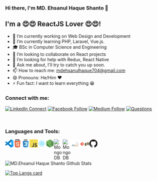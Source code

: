 ### Hi there, I'm  MD. Ehsanul Haque Shanto 👋

## I'm a 😍😍 ReactJS Lover 😍😍!
- 🔭 I’m currently working on Web Design and Development
- 🌱 I’m currently learning  PHP, Laravel, Vue.js.
- 🎓 BSc in Computer Science and Engineering
- 👯 I’m looking to collaborate on React projects
- 🤔 I’m looking for help with Redux, React Native
- 💬 Ask me about,  I'll try to catch you up soon.
- 📫 How to reach me: mdehsanulhaque704@gmail.com
- 😄 Pronouns: He/Him ❤
- ⚡ Fun fact: I want to learn everything 😁

### Connect with me:

[![LinkedIn Connect](https://img.shields.io/badge/%20-Connect-black?color=14171A&labelColor=212121&logo=linkedin&logoColor=ffffff)](https://www.linkedin.com/in/md-ehsanul-haque-shanto/) 
[![Facebook Follow](https://img.shields.io/badge/%20-Follow-black?color=14171A&labelColor=1976d2&logo=facebook&logoColor=ffffff)](https://www.facebook.com/ehsanulhaqueshanto) 
[![Medium Follow](https://img.shields.io/badge/%20-Follow-black?color=14171A&labelColor=1976d2&logo=medium&logoColor=ffffff)](https://mdehsanulhaqueshanto.medium.com/) 
[![Questions](https://img.shields.io/badge/%20-Questions-black?color=14171A&labelColor=fff&logo=stackoverflow&logoColor=0c0d0e26)](https://stackoverflow.com/users/15836142/md-ehsanul-haque?tab=profile)

<br />

### Languages and Tools:

[<img align="left" alt="Visual Studio Code" width="26px" src="https://raw.githubusercontent.com/github/explore/80688e429a7d4ef2fca1e82350fe8e3517d3494d/topics/visual-studio-code/visual-studio-code.png" />][webdevplaylist]
[<img align="left" alt="HTML5" width="26px" src="https://raw.githubusercontent.com/github/explore/80688e429a7d4ef2fca1e82350fe8e3517d3494d/topics/html/html.png" />][webdevplaylist]
[<img align="left" alt="CSS3" width="26px" src="https://raw.githubusercontent.com/github/explore/80688e429a7d4ef2fca1e82350fe8e3517d3494d/topics/css/css.png" />][cssplaylist]
<!-- [<img align="left" alt="Sass" width="26px" src="https://raw.githubusercontent.com/github/explore/80688e429a7d4ef2fca1e82350fe8e3517d3494d/topics/sass/sass.png" />][cssplaylist] -->
[<img align="left" alt="JavaScript" width="26px" src="https://raw.githubusercontent.com/github/explore/80688e429a7d4ef2fca1e82350fe8e3517d3494d/topics/javascript/javascript.png" />][jsplaylist]
[<img align="left" alt="React" width="26px" src="https://raw.githubusercontent.com/github/explore/80688e429a7d4ef2fca1e82350fe8e3517d3494d/topics/react/react.png" />][reactplaylist]
<!-- [<img align="left" alt="Gatsby" width="26px" src="https://raw.githubusercontent.com/github/explore/e94815998e4e0713912fed477a1f346ec04c3da2/topics/gatsby/gatsby.png" />][webdevplaylist] -->
<!-- [<img align="left" alt="GraphQL" width="26px" src="https://raw.githubusercontent.com/github/explore/80688e429a7d4ef2fca1e82350fe8e3517d3494d/topics/graphql/graphql.png" />][webdevplaylist] -->
[<img align="left" alt="Node.js" width="26px" src="https://raw.githubusercontent.com/github/explore/80688e429a7d4ef2fca1e82350fe8e3517d3494d/topics/nodejs/nodejs.png" />][webdevplaylist]
<!-- [<img align="left" alt="Deno" width="26px" src="https://raw.githubusercontent.com/github/explore/361e2821e2dea67711cde99c9c40ed357061cf27/topics/deno/deno.png" />][webdevplaylist] -->
<!-- [<img align="left" alt="Deno" width="30px" src="https://raw.githubusercontent.com/rhoit/mode-icons/dump/icons/php.png" />][webdevplaylist] -->
<!-- [<img align="left" alt="SQL" width="26px" src="https://raw.githubusercontent.com/github/explore/80688e429a7d4ef2fca1e82350fe8e3517d3494d/topics/sql/sql.png" />][webdevplaylist] -->
[<img align="left" alt="MongoDB" width="28px" src="https://www.servernoobs.com/wp-content/uploads/2016/01/mongodb-logo-1.png" />][webdevplaylist]
[<img align="left" alt="MongoDB" width="26px" src="https://images.g2crowd.com/uploads/product/image/large_detail/large_detail_0016c93c710cf35990b999cba3a59bae/firebase.png" />][webdevplaylist]
[<img align="left" alt="MySQL" width="30px" src="https://raw.githubusercontent.com/github/explore/80688e429a7d4ef2fca1e82350fe8e3517d3494d/topics/mysql/mysql.png" />][webdevplaylist]
[<img align="left" alt="Git" width="29px" src="https://raw.githubusercontent.com/github/explore/80688e429a7d4ef2fca1e82350fe8e3517d3494d/topics/git/git.png" />][webdevplaylist]
[<img align="left" alt="GitHub" width="26px" src="https://raw.githubusercontent.com/github/explore/78df643247d429f6cc873026c0622819ad797942/topics/github/github.png" />][webdevplaylist]
<!-- [<img align="left" alt="HTML5" width="26px" src="https://raw.githubusercontent.com/github/explore/80688e429a7d4ef2fca1e82350fe8e3517d3494d/topics/terminal/terminal.png" />][webdevplaylist] -->

<br />

<br />

<br />
<br />
<img width="550px" alt="MD.Ehsanul Haque Shanto Github Stats"  src="https://github-readme-stats.vercel.app/api?username=mdehsanul&show_icons=true"/>

[![Top Langs card](https://github-readme-stats.vercel.app/api/top-langs/?username=mdehsanul&card_width=550)](https://github.com/mdehsanul)


[programming]: https://www.programming-hero.com/
[website]: https://mdehsanul.github.io/mdehsanulHaque-portfolio/
[twitter]: https://mdehsanul.github.io/mdehsanulHaque-portfolio/
[linkedin]: https://mdehsanul.github.io/mdehsanulHaque-portfolio/
[webdevplaylist]: https://mdehsanul.github.io/mdehsanulHaque-portfolio/
[jsplaylist]: https://mdehsanul.github.io/mdehsanulHaque-portfolio/
[cssplaylist]: https://mdehsanul.github.io/mdehsanulHaque-portfolio/
[reactplaylist]: https://mdehsanul.github.io/mdehsanulHaque-portfolio/
